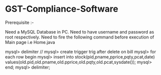 # GST-Compliance-Software

Prerequisite :-

Need a MySQL Database in PC.
Need to have username and password as root respectively.
Need to fire the following command before execution of Main page i.e Home.java

mysql> delimiter //
mysql> create trigger trig after delete on bill
mysql> for each row begin
mysql> insert into stock(pid,pname,pprice,pqty,pcat,date) values(old.pid,old.pname,old.pprice,old.pqty,old.pcat,sysdate());
mysql> end;
mysql> delimiter;
